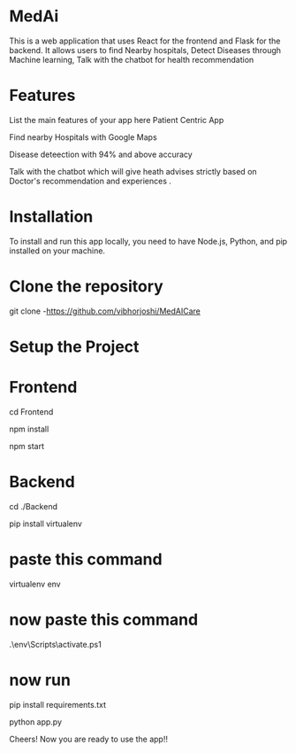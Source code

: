 # MedAi
This is a web application that uses React for the frontend and Flask for the backend. It allows users to find Nearby hospitals, Detect Diseases through Machine learning, Talk with the chatbot for health recommendation
# Features
List the main features of your app here
Patient Centric App

Find nearby Hospitals with Google Maps

Disease deteection with 94% and above accuracy

Talk with the chatbot which will give heath advises strictly based on Doctor's recommendation and experiences
.
# Installation
To install and run this app locally, you need to have Node.js, Python, and pip installed on your machine.

# Clone the repository
git clone -https://github.com/vibhorjoshi/MedAICare

# Setup the Project

# Frontend
cd Frontend

npm install  

npm start

# Backend
cd ./Backend

pip install virtualenv


# paste this command

virtualenv env

# now paste this command

.\env\Scripts\activate.ps1

# now run


pip install requirements.txt

python app.py

Cheers! Now you are ready to use the app!!


